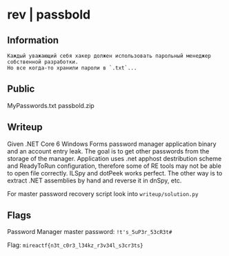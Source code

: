 # rev | passbold

## Information
    Каждый уважающий себя хакер должен использовать парольный менеджер собственной разработки.
    Но все когда-то хранили пароли в `.txt`...
## Public
MyPasswords.txt
passbold.zip

## Writeup
Given .NET Core 6 Windows Forms password manager application binary and an account entry leak. The goal is to get other passwords from the storage of the manager.
Application uses .net apphost destribution scheme and ReadyToRun configuration, therefore some of RE tools may not be able to open file correctly. ILSpy and dotPeek works perfect. The other way is to extract .NET assemblies by hand and reverse it in dnSpy, etc.

For master password recovery script look into `writeup/solution.py`

## Flags
Password Manager master password: `!t's_5uP3r_53cR3t#`

Flag: `mireactf{n3t_c0r3_l34kz_r3v34l_s3cr3ts}`
